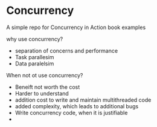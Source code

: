 # Concurrency
A simple repo for Concurrency in Action book examples

why use concurrency?
* separation of concerns and performance
* Task parallesim
* Data paralelsim

When not ot use concurrency?
* Beneift not worth the cost
* Harder to understand
* addition cost to write and maintain multithreaded code
* added complexity, which leads to additional bugs
* Write concurrency code, when it is justifiable 
* 
